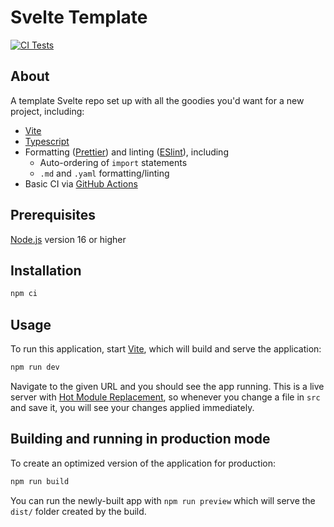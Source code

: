 # Svelte Template

[![CI Tests](https://github.com/tuckergordon/svelte-template/actions/workflows/ci.yaml/badge.svg)](https://github.com/tuckergordon/svelte-template/actions/workflows/ci.yaml)

## About

A template Svelte repo set up with all the goodies you'd want for a new project, including:

- [Vite](https://vitejs.dev/)
- [Typescript](https://www.typescriptlang.org/)
- Formatting ([Prettier](https://prettier.io/)) and linting ([ESlint](https://eslint.org/)),
  including
  - Auto-ordering of `import` statements
  - `.md` and `.yaml` formatting/linting
- Basic CI via [GitHub Actions](https://github.com/features/actions)

## Prerequisites

[Node.js](https://nodejs.org/en/) version 16 or higher

## Installation

```zsh
npm ci
```

## Usage

To run this application, start [Vite](https://vitejs.dev/), which will build and serve the
application:

```zsh
npm run dev
```

Navigate to the given URL and you should see the app running. This is a live server with
[Hot Module Replacement](https://vitejs.dev/guide/features.html#hot-module-replacement), so whenever
you change a file in `src` and save it, you will see your changes applied immediately.

## Building and running in production mode

To create an optimized version of the application for production:

```zsh
npm run build
```

You can run the newly-built app with `npm run preview` which will serve the `dist/` folder created
by the build.
